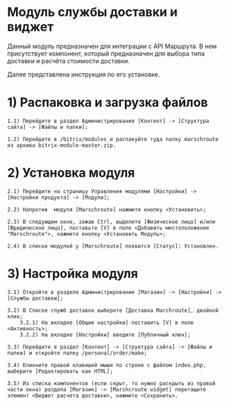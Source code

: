 # Модуль службы доставки и виджет

Данный модуль предназначен для интеграции с API Маршрута. В нем присутствует компонент, который предназначен для выбора типа доставки и расчёта стоимости доставки.

Далее представлена инструкция по его установке.

# 1) Распаковка и загрузка файлов
 
	1.1) Перейдите в раздел Администрирования [Контент] -> [Структура сайта] -> [Файлы и папки];

	1.2) Перейдите в /bitrix/modules и распакуйте туда папку marschroute из архива bitrix-module-master.zip.

# 2) Установка модуля

	2.1) Перейдите на страницу Управления модулями [Настройки] -> [Настройки продукта] -> [Модули];

	2.2) Напротив  модуля [Marschroute] нажмите кнопку <Установить>;

	2.3) В следующем окне, зажав Ctrl, выделите [Физическое лицо] и/или [Юридическое лицо], поставьте [V] в поле <Добавить местоположение "Marschroute">, нажмите кнопку <Установить Модуль>;
	
	2.4) В списке модулей у [Marschroute] появится [Статус]: Установлен.

# 3) Настройка модуля

	3.1) Откройте в разделе Администрирование [Магазин] -> [Настройки] -> [Службы доставки];

	3.2) В Списке служб доставок выберете [Доставка Marchroute], двойной клик;
		3.2.1) На вкладке [Общие настройки] поставить [V] в поле <Активность>;
		3.2.2) На вкладке [Настройки] введите [Публичный ключ];

	3.3) Перейдите в раздел [Контент] -> [Структура сайта] -> [Файлы и папки] и откройте папку /personal/order/make;

	3.4) Кликните правой клавишей мыши по строке с файлом index.php, выберите [Редактировать как HTML];	

	3.5) Из списка компонентов (если скрыт, то нужно раскрыть из правой части окна) раздела [Магазин] -> [Marshcroute widget] перетащите элемент <Виджет расчета доставки>, нажмите <Сохранить>.


